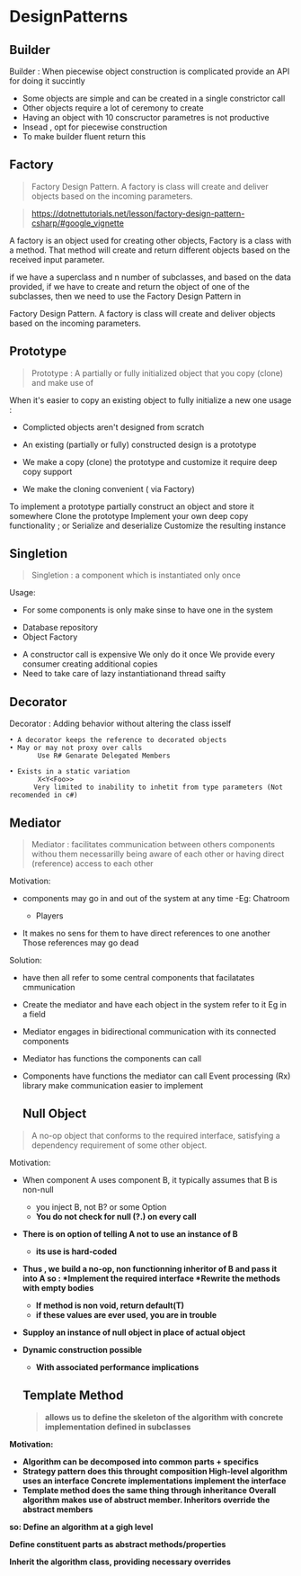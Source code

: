 # DesignPatterns

## Builder 
Builder : When piecewise object construction is complicated provide an API for doing it succintly

- Some objects are simple and can be created in a single constrictor call
- Other objects require a lot of ceremony to create 
- Having an object with 10 conscructor parametres is not productive
- Insead , opt for piecewise construction
- To make builder fluent return this


## Factory
> Factory Design Pattern. A factory is class will create and deliver objects based on the incoming parameters.

> https://dotnettutorials.net/lesson/factory-design-pattern-csharp/#google_vignette

A factory is an object used for creating other objects,
Factory is a class with a method. That method will create and return different objects based on the received input parameter.

if we have a superclass and n number of subclasses, and based on the data provided, if we have to create and return the object of one of the subclasses, then we need to use the Factory Design Pattern in

Factory Design Pattern. A factory is class will create and deliver  objects based on the incoming parameters.

## Prototype 

> Prototype : A partially or fully initialized object that you copy (clone) and make use of

When it's easier to copy an existing object to fully initialize a new one
usage :

* Complicted objects aren't designed from scratch

* An existing (partially or fully) constructed design is a prototype
* We make a copy (clone) the prototype and customize it require deep copy support
* We make the cloning convenient ( via Factory)

To implement a prototype partially construct an object and store it somewhere
Clone the prototype
Implement your own deep copy functionality ; or
Serialize and deserialize
Customize the resulting instance

## Singletion 

> Singletion : a component which is instantiated only once

Usage:
- For some components is only make sinse to have one in the system
 * Database repository
 * Object Factory

- A constructor call is expensive
  We only do it once
  We provide every consumer creating additional copies
- Need to take care of lazy instantiationand thread saifty

## Decorator 

Decorator : Adding behavior without altering the class isself

	• A decorator keeps the reference to decorated objects
	• May or may not proxy over calls
           Use R# Genarate Delegated Members

	• Exists in a static variation 
           X<Y<Foo>>
          Very limited to inability to inhetit from type parameters (Not recomended in c#)


## Mediator 

> Mediator : facilitates communication between others components
> withou them necessarilly being aware of each other or having direct (reference)
> access to each other

Motivation:

* components may go in and out of the system at any time
  -Eg: Chatroom
  - Players

* It makes no sens for them to have direct references to one another 
  Those references may go dead

Solution:

* have then all refer to some central components that facilatates
cmmunication

* Create the mediator and have each object in the system refer to it
Eg in a field

* Mediator engages in bidirectional communication
with its connected components

* Mediator has functions the components can call
* Components have functions the mediator can call
  Event processing (Rx) library make communication easier to implement


  ## Null Object 
> A no-op object that conforms to the required interface,
> satisfying a dependency requirement of some other object.

Motivation:

* When component A uses component B, it typically assumes
that B is non-null
   - you inject B, not B? or some Option<B>
   - You do not check for null (?.) on every call

* There is on option of telling A not to use an instance of B 
   - its use is hard-coded

* Thus , we build a no-op, non functionning inheritor of B and pass it into A
so :
*Implement the required interface
*Rewrite the methods with empty bodies
  - If method is non void, return default(T)
  - if these values are ever used, you are in trouble
* Supploy an instance of null object in place of actual object
* Dynamic construction possible
   - With associated performance implications

  ## Template Method
  
  > allows us to define the skeleton of the algorithm with concrete implementation defined in subclasses

Motivation: 
* Algorithm can be decomposed into common parts + specifics
* Strategy pattern does this throught composition
  High-level algorithm uses an interface
  Concrete implementations implement the interface
* Template method does the same thing through inheritance
  Overall algorithm makes use of abstruct member.
  Inheritors override the abstract members

so:
Define an algorithm at a gigh level

Define constituent parts as abstract methods/properties

Inherit the algorithm class, providing necessary overrides

